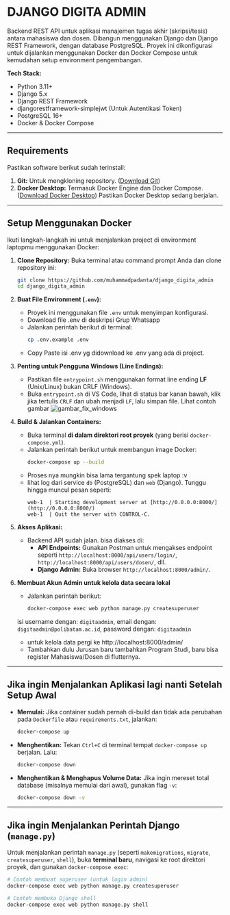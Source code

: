 # DJANGO DIGITA ADMIN

Backend REST API untuk aplikasi manajemen tugas akhir (skripsi/tesis) antara mahasiswa dan dosen. Dibangun menggunakan Django dan Django REST Framework, dengan database PostgreSQL. Proyek ini dikonfigurasi untuk dijalankan menggunakan Docker dan Docker Compose untuk kemudahan setup environment pengembangan.

**Tech Stack:**
* Python 3.11+
* Django 5.x
* Django REST Framework
* djangorestframework-simplejwt (Untuk Autentikasi Token)
* PostgreSQL 16+
* Docker & Docker Compose

---

## Requirements

Pastikan software berikut sudah terinstall:

1.  **Git:** Untuk mengkloning repository. ([Download Git](https://git-scm.com/downloads))
2.  **Docker Desktop:** Termasuk Docker Engine dan Docker Compose. ([Download Docker Desktop](https://www.docker.com/products/docker-desktop/)) Pastikan Docker Desktop sedang berjalan.

---

## Setup Menggunakan Docker

Ikuti langkah-langkah ini untuk menjalankan project di environment laptopmu menggunakan Docker:

1.  **Clone Repository:**
    Buka terminal atau command prompt Anda dan clone repository ini:
    ```bash
    git clone https://github.com/muhammadpadanta/django_digita_admin
    cd django_digita_admin
    ```

2.  **Buat File Environment (`.env`):**
    * Proyek ini menggunakan file `.env` untuk menyimpan konfigurasi.
    * Download file .env di deskripsi Grup Whatsapp
    * Jalankan perintah berikut di terminal:
        ```bash
        cp .env.example .env
        ```
    * Copy Paste isi .env yg didownload ke .env yang ada di project.

3.  **Penting untuk Pengguna Windows (Line Endings):**
    * Pastikan file `entrypoint.sh` menggunakan format line ending **LF** (Unix/Linux) bukan CRLF (Windows).
    * Buka `entrypoint.sh` di VS Code, lihat di status bar kanan bawah, klik jika tertulis `CRLF` dan ubah menjadi `LF`, lalu simpan file. Lihat contoh gambar
    ![gambar_fix_windows](https://s4.gifyu.com/images/bL6HZ.png)

4.  **Build & Jalankan Containers:**
    * Buka terminal **di dalam direktori root proyek** (yang berisi `docker-compose.yml`).
    * Jalankan perintah berikut untuk membangun image Docker:
        ```bash
        docker-compose up --build
        ```
    * Proses nya mungkin bisa lama tergantung spek laptop :v
    * lihat log dari service `db` (PostgreSQL) dan `web` (Django). Tunggu hingga muncul pesan seperti:
        ```
        web-1  | Starting development server at [http://0.0.0.0:8000/](http://0.0.0.0:8000/)
        web-1  | Quit the server with CONTROL-C.
        ```

5.  **Akses Aplikasi:**
    * Backend API sudah jalan. bisa diakses di:
        * **API Endpoints:** Gunakan Postman untuk mengakses endpoint seperti `http://localhost:8000/api/users/login/`, `http://localhost:8000/api/users/dosen/`, dll.
        * **Django Admin:** Buka browser `http://localhost:8000/admin/`.
     
6. **Membuat Akun Admin untuk kelola data secara lokal**
   * Jalankan perintah berikut:
     ```bash
     docker-compose exec web python manage.py createsuperuser
     ```
   isi username dengan: `digitaadmin`, email dengan: `digitaadmin@polibatam.ac.id`, password dengan: `digitaadmin`
   * untuk kelola data pergi ke http://localhost:8000/admin/
   * Tambahkan dulu Jurusan baru tambahkan Program Studi, baru bisa register Mahasiswa/Dosen di flutternya.
---

## Jika ingin Menjalankan Aplikasi lagi nanti Setelah Setup Awal 

* **Memulai:** Jika container sudah pernah di-build dan tidak ada perubahan pada `Dockerfile` atau `requirements.txt`, jalankan:
    ```bash
    docker-compose up
    ```
* **Menghentikan:** Tekan `Ctrl+C` di terminal tempat `docker-compose up` berjalan. Lalu:
    ```bash
    docker-compose down
    ```
* **Menghentikan & Menghapus Volume Data:** Jika ingin mereset total database (misalnya memulai dari awal), gunakan flag `-v`:
    ```bash
    docker-compose down -v
    ```

---

## Jika ingin Menjalankan Perintah Django (`manage.py`)

Untuk menjalankan perintah `manage.py` (seperti `makemigrations`, `migrate`, `createsuperuser`, `shell`), buka **terminal baru**, navigasi ke root direktori proyek, dan gunakan `docker-compose exec`:

```bash
# Contoh membuat superuser (untuk login admin)
docker-compose exec web python manage.py createsuperuser

# Contoh membuka Django shell
docker-compose exec web python manage.py shell
